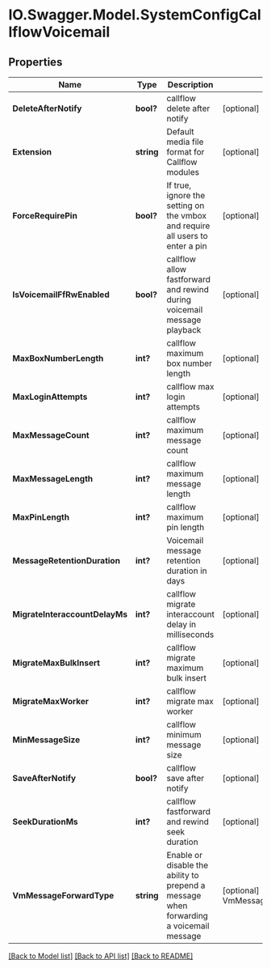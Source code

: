 # IO.Swagger.Model.SystemConfigCallflowVoicemail
## Properties

Name | Type | Description | Notes
------------ | ------------- | ------------- | -------------
**DeleteAfterNotify** | **bool?** | callflow delete after notify | [optional] [default to false]
**Extension** | **string** | Default media file format for Callflow modules | [optional] [default to "mp3"]
**ForceRequirePin** | **bool?** | If true, ignore the setting on the vmbox and require all users to enter a pin | [optional] [default to false]
**IsVoicemailFfRwEnabled** | **bool?** | callflow allow fastforward and rewind during voicemail message playback | [optional] [default to false]
**MaxBoxNumberLength** | **int?** | callflow maximum box number length | [optional] 
**MaxLoginAttempts** | **int?** | callflow max login attempts | [optional] 
**MaxMessageCount** | **int?** | callflow maximum message count | [optional] 
**MaxMessageLength** | **int?** | callflow maximum message length | [optional] 
**MaxPinLength** | **int?** | callflow maximum pin length | [optional] 
**MessageRetentionDuration** | **int?** | Voicemail message retention duration in days | [optional] 
**MigrateInteraccountDelayMs** | **int?** | callflow migrate interaccount delay in milliseconds | [optional] 
**MigrateMaxBulkInsert** | **int?** | callflow migrate maximum bulk insert | [optional] 
**MigrateMaxWorker** | **int?** | callflow migrate max worker | [optional] 
**MinMessageSize** | **int?** | callflow minimum message size | [optional] 
**SaveAfterNotify** | **bool?** | callflow save after notify | [optional] [default to false]
**SeekDurationMs** | **int?** | callflow fastforward and rewind seek duration | [optional] 
**VmMessageForwardType** | **string** | Enable or disable the ability to prepend a message when forwarding a voicemail message | [optional] [default to VmMessageForwardTypeEnum.Onlyforward]

[[Back to Model list]](../README.md#documentation-for-models) [[Back to API list]](../README.md#documentation-for-api-endpoints) [[Back to README]](../README.md)

